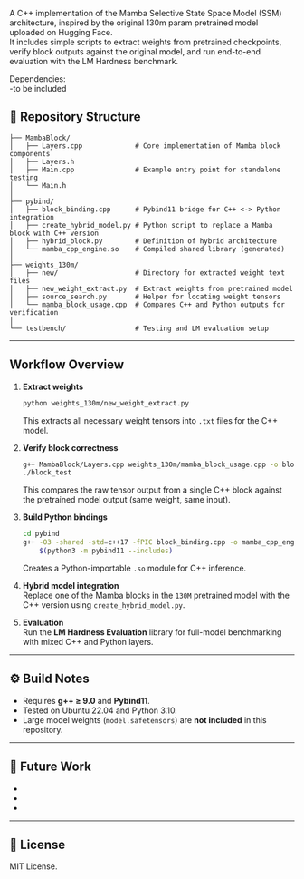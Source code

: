 A C++ implementation of the Mamba Selective State Space Model (SSM) architecture, inspired by the original 130m param pretrained model uploaded on Hugging Face.  
It includes simple scripts to extract weights from pretrained checkpoints, verify block outputs against the original model, and run end-to-end evaluation with the LM Hardness benchmark.

Dependencies:  
-to be included

## 📁 Repository Structure

```
├── MambaBlock/                
│   ├── Layers.cpp             # Core implementation of Mamba block components
│   ├── Layers.h
│   ├── Main.cpp               # Example entry point for standalone testing
│   └── Main.h
│
├── pybind/
│   ├── block_binding.cpp      # Pybind11 bridge for C++ <-> Python integration
│   ├── create_hybrid_model.py # Python script to replace a Mamba block with C++ version
│   ├── hybrid_block.py        # Definition of hybrid architecture
│   └── mamba_cpp_engine.so    # Compiled shared library (generated)
│
├── weights_130m/
│   ├── new/                   # Directory for extracted weight text files
│   ├── new_weight_extract.py  # Extract weights from pretrained model
│   ├── source_search.py       # Helper for locating weight tensors
│   └── mamba_block_usage.cpp  # Compares C++ and Python outputs for verification
│
└── testbench/                 # Testing and LM evaluation setup
```

---

## Workflow Overview

1. **Extract weights**

   ```bash
   python weights_130m/new_weight_extract.py
   ```

   This extracts all necessary weight tensors into `.txt` files for the C++ model.

2. **Verify block correctness**

   ```bash
   g++ MambaBlock/Layers.cpp weights_130m/mamba_block_usage.cpp -o block_test
   ./block_test
   ```

   This compares the raw tensor output from a single C++ block against the pretrained model output (same weight, same input).

3. **Build Python bindings**

   ```bash
   cd pybind
   g++ -O3 -shared -std=c++17 -fPIC block_binding.cpp -o mamba_cpp_engine.so \
       $(python3 -m pybind11 --includes)
   ```

   Creates a Python-importable `.so` module for C++ inference.

4. **Hybrid model integration**  
   Replace one of the Mamba blocks in the `130M` pretrained model with the C++ version using `create_hybrid_model.py`.

5. **Evaluation**  
   Run the **LM Hardness Evaluation** library for full-model benchmarking with mixed C++ and Python layers.

---

## ⚙️ Build Notes

* Requires **g++ ≥ 9.0** and **Pybind11**.
* Tested on Ubuntu 22.04 and Python 3.10.
* Large model weights (`model.safetensors`) are **not included** in this repository.

---

## 🧩 Future Work

* 
* 
* 

---

## 📜 License

MIT License.
